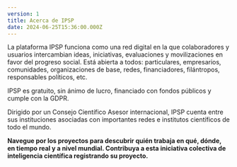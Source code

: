 ```yaml
---
version: 1
title: Acerca de IPSP
date: 2024-06-25T15:36:00.000Z
---
```

La plataforma IPSP funciona como una red digital en la que colaboradores y usuarios intercambian ideas, iniciativas, evaluaciones y movilizaciones en favor del progreso social. Está abierta a todos: particulares, empresarios, comunidades, organizaciones de base, redes, financiadores, filántropos, responsables políticos, etc. 

IPSP es gratuito, sin ánimo de lucro, financiado con fondos públicos y cumple con la GDPR.

Dirigido por un Consejo Científico Asesor internacional, IPSP cuenta entre sus instituciones asociadas con importantes redes e institutos científicos de todo el mundo.

**Navegue por los proyectos para descubrir quién trabaja en qué, dónde, en tiempo real y a nivel mundial. Contribuya a esta iniciativa colectiva de inteligencia científica registrando su proyecto.**
